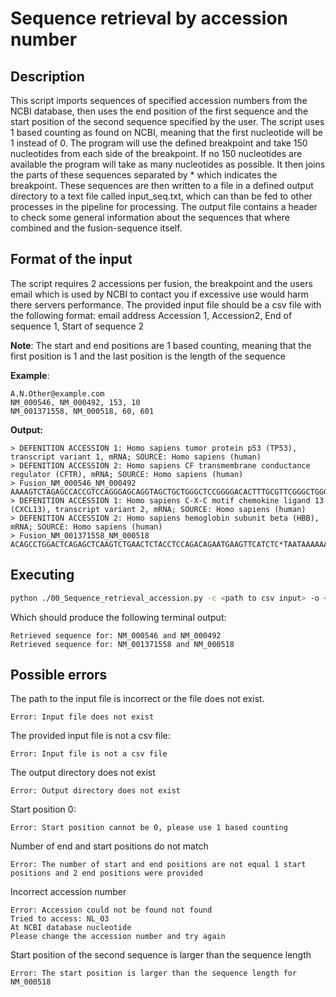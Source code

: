 # Sequence retrieval by accession number
## Description
This script imports sequences of specified accession numbers from the NCBI database, then uses the end position of the first sequence and the start position of the second sequence specified by the user. The script uses 1 based counting as found on NCBI, meaning that the first nucleotide will be 1 instead of 0. The program will use the defined  breakpoint and take 150 nucleotides from each side of the breakpoint. If no 150 nucleotides are available the program will take as many nucleotides as possible. It then joins the parts of these sequences separated by * which indicates the breakpoint.  These sequences are then written to a file in a defined output directory to a text file called input_seq.txt, which can than be fed to other processes in the pipeline for processing. The output file contains a header to check some general information about the sequences that where combined and the fusion-sequence itself.

## Format of the input
The script requires 2 accessions per fusion, the breakpoint and the users email which is used by NCBI to contact you if excessive use would harm there servers performance.
The provided input file should be a csv file with the following format:
email address 
Accession 1, Accession2, End of sequence 1, Start of sequence 2

**Note**: The start and end positions are 1 based counting, meaning that the first position is 1 and the last position is the length of the sequence

**Example**:
```
A.N.Other@example.com
NM_000546, NM_000492, 153, 10
NM_001371558, NM_000518, 60, 601
```
**Output:**
```
> DEFENITION ACCESSION 1: Homo sapiens tumor protein p53 (TP53), transcript variant 1, mRNA; SOURCE: Homo sapiens (human)
> DEFENITION ACCESSION 2: Homo sapiens CF transmembrane conductance regulator (CFTR), mRNA; SOURCE: Homo sapiens (human)
> Fusion_NM_000546_NM_000492
AAAAGTCTAGAGCCACCGTCCAGGGAGCAGGTAGCTGCTGGGCTCCGGGGACACTTTGCGTTCGGGCTGGGAGCGTGCTTTCCACGACGGTGACACGCTTCCCTGGATTGGCAGCCAGACTGCCTTCCGGGTCACTGCCATGGAGGAGCC*CTTTGGCATTAGGAGCTTGAGCCCAGACGGCCCTAGCAGGGACCCCAGCGCCCGAGAGACCATGCAGAGGTCGCCTCTGGAAAAGGCCAGCGTTGTCTCCAAACTTTTTTTCAGCTGGACCAGACCAATTTTGAGGAAAGGATACAGACA
> DEFENITION ACCESSION 1: Homo sapiens C-X-C motif chemokine ligand 13 (CXCL13), transcript variant 2, mRNA; SOURCE: Homo sapiens (human)
> DEFENITION ACCESSION 2: Homo sapiens hemoglobin subunit beta (HBB), mRNA; SOURCE: Homo sapiens (human)
> Fusion_NM_001371558_NM_000518
ACAGCCTGGACTCAGAGCTCAAGTCTGAACTCTACCTCCAGACAGAATGAAGTTCATCTC*TAATAAAAAACATTTATTTTCATTGCAA
```
## Executing
```bash
python ./00_Sequence_retrieval_accession.py -c <path to csv input> -o <path to output location>
```
Which should produce the following terminal output:
```
Retrieved sequence for: NM_000546 and NM_000492
Retrieved sequence for: NM_001371558 and NM_000518
```

## Possible errors
The path to the input file is incorrect or the file does not exist.
```
Error: Input file does not exist
```
The provided input file is not a csv file:
```
Error: Input file is not a csv file
```
The output directory does not exist
```
Error: Output directory does not exist
```
Start position 0:
```
Error: Start position cannot be 0, please use 1 based counting
```
Number of end and start positions do not match
```
Error: The number of start and end positions are not equal 1 start positions and 2 end positions were provided
```
Incorrect accession number
```
Error: Accession could not be found not found
Tried to access: NL_03
At NCBI database nucleotide
Please change the accession number and try again
```
Start position of the second sequence is larger than the sequence length
```
Error: The start position is larger than the sequence length for NM_000518
```

